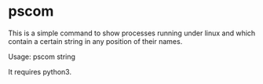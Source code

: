 # pscom

This is a simple command to show processes running under linux and which 
contain a certain string in any position of their names.

Usage:
pscom string

It requires python3.
